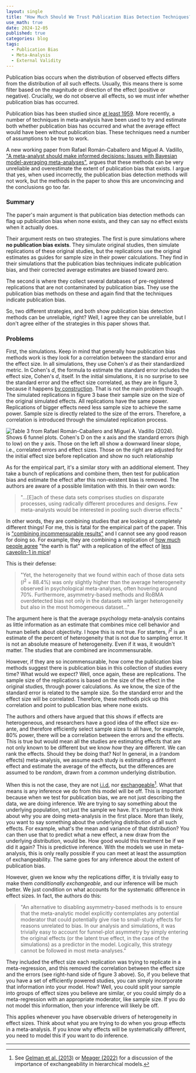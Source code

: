 ```yaml
---
layout: single
title: "How Much Should We Trust Publication Bias Detection Techniques?"
use_math: true
date: 2024-12-05
published: true
categories: blog
tags:
  - Publication Bias
  - Meta-Analysis
  - External Validity
---
```


Publication bias occurs when the distribution of observed effects differs from the distribution of all such effects. Usually, this means there is some filter based on the magnitude or direction of the effect (positive or negative). Crucially, we do not observe all effects, so we must infer whether publication bias has occurred.

Publication bias has been studied since [at least 1959](https://anthonychigney.github.io/home/blog/first-study-pub-bias/). More recently, a number of techniques in meta-analysis have been used to try and estimate both whether publication bias has occurred and what the average effect would have been without publication bias. These techniques need a number of assumptions to be true to work.

A new working paper from Rafael Román-Caballero and Miguel A. Vadillo, ["A meta-analyst should make informed decisions: Issues with Bayesian model-averaging meta-analyses"](https://osf.io/preprints/metaarxiv/tm7dv), argues that these methods can be very unreliable and overestimate the extent of publication bias that exists. I argue that yes, when used incorrectly, the publication bias detection methods will not work, but the methods in the paper to show this are unconvincing and the conclusions go too far.

### Summary

The paper's main argument is that publication bias detection methods can flag up publication bias when none exists, and they can say no effect exists when it actually does.

Their argument rests on two strategies. The first is pure simulations where **no publication bias exists**. They simulate original studies, then simulate replications of these original studies, but the replications use the original estimates as guides for sample size in their power calculations. They find in their simulations that the publication bias techniques indicate publication bias, and their corrected average estimates are biased toward zero.

The second is where they collect several databases of pre-registered replications that are not contaminated by publication bias. They use the publication bias methods on these and again find that the techniques indicate publication bias.

So, two different strategies, and both show publication bias detection methods can be unreliable, right? Well, I agree they can be unreliable, but I don't agree either of the strategies in this paper shows that.

### Problems

First, the simulations. Keep in mind that generally how publication bias methods work is they look for a correlation between the standard error and the effect size. In all simulations, they use Cohen's $d$ as their standardized metric. In Cohen's $d$, the formula to estimate the standard error includes the effect size, Cohen's $d$, itself. In the initial simulations, it is no surprise to see the standard error and the effect size correlated, as they are in figure 3, because it happens [by construction](https://anthonychigney.github.io/home/blog/CohensD-and-pub-bias/). That is not the main problem though. The simulated replications in figure 3 base their sample size on the size of the original simulated effects. All replications have the same power. Replications of bigger effects need less sample size to achieve the same power. Sample size is directly related to the size of the errors. Therefore, a correlation is introduced through the simulated replication process.

![Table 3 from Rafael Román-Caballero and Miguel A. Vadillo (2024). Shows 6 funnel plots. Cohen's D on the x axis and the standard errors (high to low) on the y axis. Those on the left all show a downward linear slope, i.e., correlated errors and effect sizes. Those on the right are adjusted for the initial effect size before replication and show no such relationship](/home/assets/blogassets/fig3pubbias.PNG)

As for the empirical part, it's a similar story with an additional element. They take a bunch of replications and combine them, then test for publication bias and estimate the effect after this non-existent bias is removed. The authors are aware of a possible limitation with this. In their own words:

> "...[E]ach of these data sets comprises studies on disparate processes, using radically different procedures and designs. Few meta-analysts would be interested in pooling such diverse effects."

In other words, they are combining studies that are looking at completely different things! For me, this is fatal for the empirical part of the paper. This is ["combining incommensurable results"](https://datacolada.org/105) and I cannot see any good reason for doing so. For example, they are combining a replication of [how much people agree](https://www.tandfonline.com/doi/full/10.1080/0951508042000202354) "the earth is flat" with a replication of the effect of [less caveolin-1 in mice](https://www.cell.com/cell/fulltext/S0092-8674(11)00645-3?_returnURL=https%3A%2F%2Flinkinghub.elsevier.com%2Fretrieve%2Fpii%2FS0092867411006453%3Fshowall%3Dtrue)!

This is their defense:

> "Yet, the heterogeneity that we found within each of those data sets ($I^2$ = 88.4%) was only slightly higher than the average heterogeneity observed in psychological meta-analyses, often hovering around 70%. Furthermore, asymmetry-based methods and RoBMA overdetected bias not only in the datasets with larger heterogeneity but also in the most homogeneous dataset..."

The argument here is that the average psychology meta-analysis contains as little information as an estimate that combines mice cell behavior and human beliefs about objectivity. I hope this is not true. For starters, $I^2$ is an estimate of the percent of heterogeneity that is not due to sampling error. It is not an absolute measure of heterogeneity. Even if it was, it wouldn't matter. The studies that are combined are incommensurable.

However, if they are so incommensurable, how come the publication bias methods suggest there is publication bias in this collection of studies every time? What would we expect? Well, once again, these are replications. The sample size of the replications is based on the size of the effect in the original studies, through power calculations. As we know, the size of the standard error is related to the sample size. So the standard error and the effect size will be correlated. Therefore, these methods pick up this correlation and point to publication bias where none exists.

The authors and others have argued that this shows if effects are heterogeneous, and researchers have a good idea of the effect size ex-ante, and therefore efficiently select sample sizes to all have, for example, 80% power, there will be a correlation between the errors and the effects. This is true but would mean all the studies are estimating effects that are not only known to be different but we know *how* they are different. We can rank the effects. Should they be doing that? No! In general, in a (random effects) meta-analysis, we assume each study is estimating a different effect and estimate the average of the effects, but the differences are assumed to be *random*, drawn from a *common* underlying distribution.

When this is not the case, they are not [i.i.d](https://en.wikipedia.org/wiki/Independent_and_identically_distributed_random_variables), nor [exchangeable](https://www.uv.es/~bernardo/Exchangeability.pdf)[^1]. What that means is any inference we do from this model will be off. This is important because when we test for publication bias, we are not just describing the data, we are doing inference. We are trying to say something about the underlying population, not just the sample we have. It's important to think about why you are doing meta-analysis in the first place. More than likely, you want to say something about the underlying distribution of all such effects. For example, what's the mean and variance of that distribution? You can then use that to predict what a new effect, a new draw from the underlying distribution, would be. How good would this treatment be if we did it again? This is predictive inference. With the models we use in meta-analysis, this is only really possible if you can meet at least the assumption of exchangeability. The same goes for any inference about the extent of publication bias.

However, given we know why the replications differ, it is trivially easy to make them *conditionally exchangeable*, and our inference will be much better. We just condition on what accounts for the systematic difference in effect sizes. In fact, the authors do this:

> "An alternative to disabling asymmetry-based methods is to ensure that the meta-analytic model explicitly contemplates any potential moderator that could potentially give rise to small-study effects for reasons unrelated to bias. In our analysis and simulations, it was trivially easy to account for funnel-plot asymmetry by simply entering the original effects (or the latent true effect, in the case of the simulations) as a predictor in the model. Logically, this strategy cannot be followed in most meta-analyses."

They included the effect size each replication was trying to replicate in a meta-regression, and this removed the correlation between the effect size and the errors (see right-hand side of figure 3 above). So, if you believe that you have a set of efficiently powered studies, you can simply incorporate that information into your model. How? Well, you could split your sample into groups of effect sizes you believe are similar, or you could simply do a meta-regression with an appropriate moderator, like sample size. If you do not model this information, then your inference will likely be off.

This applies whenever you have observable drivers of heterogeneity in effect sizes. Think about what you are trying to do when you group effects in a meta-analysis. If you know why effects will be systematically different, you need to model this if you want to do inference.

<hr>

[^1]: See [Gelman et al. (2013)](http://www.stat.columbia.edu/~gelman/book/) or [Meager (2022)](https://mfr.osf.io/render?url=https://osf.io/eugrp/?direct%26mode=render%26action=download%26mode=render) for a discussion of the importance of exchangeability in hierarchical models.

